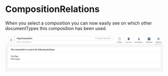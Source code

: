 # CompositionRelations

When you select a composition you can now easily see on which other documentTypes this composition has been used.

![alt screenshot](https://github.com/Ambertvu/Our.Umbraco.CompositionRelations/blob/master/Our.Umbraco.CompositionRelations/screenshot.jpg?raw=true)
